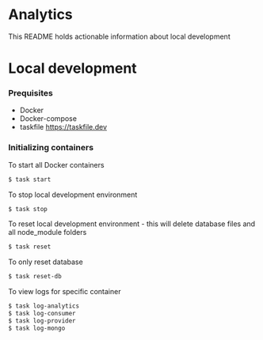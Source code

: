# Analytics

This README holds actionable information about local development

# Local development

### Prequisites

- Docker
- Docker-compose
- taskfile https://taskfile.dev

### Initializing containers

To start all Docker containers

```bash
$ task start
```

To stop local development environment

```bash
$ task stop
```

To reset local development environment - this will delete database files and all node_module folders

```bash
$ task reset
```

To only reset database

```bash
$ task reset-db
```

To view logs for specific container

```bash
$ task log-analytics
$ task log-consumer
$ task log-provider
$ task log-mongo
```
